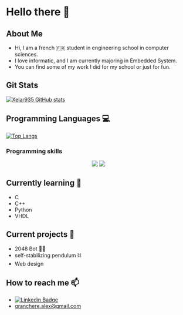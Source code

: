 # Hello there 👋

<!-- Docs for Readme APi display -->
<!-- https://github.com/anuraghazra/github-readme-stats -->

## About Me

- Hi, I am a french 🇫🇷 student in engineering school in computer sciences.  
- I love informatic, and I am currently majoring in Embedded System.
- You can find some of my work I did for my school or just for fun.

## Git Stats

[![Xelar935 GitHub stats](https://github-readme-stats.vercel.app/api?username=Xelar935&show_icons=true&count_private=true&theme=tokyonight)](https://github.com/Xelar935)

## Programming Languages 💻

[![Top Langs](https://github-readme-stats.vercel.app/api/top-langs/?username=Xelar935&langs_count=10&,Objective-C,html&layout=compact&theme=tokyonight)](https://github.com/Xelar935?tab=repositories)

### Programming skills

<p align="center">

<img src="https://img.shields.io/badge/Python-3776AB?style=for-the-badge&logo=python&logoColor=white">
<img src="https://img.shields.io/badge/C-239120?style=for-the-badge&logo=c&logoColor=white">
</p>




## Currently learning 🌱

- C
- C++
- Python
- VHDL

## Current projects 🔭

- 2048 Bot 🧩🤖
- self-stabilizing pendulum ⛓️
- Web design

## How to reach me 📫

- [![Linkedin Badge](https://img.shields.io/badge/-AlexandreGranchere-blue?style=flat&logo=Linkedin&logoColor=white)](https://www.linkedin.com/in/alexandre-granchere-081378204/)
- granchere.alex@gmail.com


<!--
## To do
- NesEmulator
- GameBoyEmulator (sound)
- ResponsiveSideBar
- AIEmotionRecognition
- AIDigitsRecognizer
- SpaceInvadersArcadeEmulator
- Commodore64Emulator
- VideoEnhancerHD
- DroneControl
- Im-Rises.github.io
Here are some ideas to get you started:
- 🔭 I’m currently working on ...
- 🌱 I’m currently learning ...
- 👯 I’m looking to collaborate on ...
- 🤔 I’m looking for help with ...
- 💬 Ask me about ...
- 📫 How to reach me: ...
- 😄 Pronouns: ...
- ⚡ Fun fact: ...
- ♾️
-->
